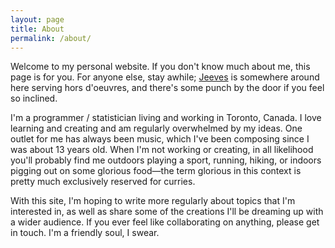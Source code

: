 ```yaml
---
layout: page
title: About
permalink: /about/
---
```


Welcome to my personal website.  If you don't know much about me, this page is for you.  For anyone else, stay awhile; [Jeeves](http://askjeeves.com) is somewhere around here serving hors d'oeuvres, and there's some punch by the door if you feel so inclined.

I'm a programmer / statistician living and working in Toronto, Canada.  I love learning and creating and am regularly overwhelmed by my ideas.  One outlet for me has always been music, which I've been composing since I was about 13 years old.  When I'm not working or creating, in all likelihood you'll probably find me outdoors playing a sport, running, hiking, or indoors pigging out on some glorious food—the term glorious in this context is pretty much exclusively reserved for curries.  

With this site, I'm hoping to write more regularly about topics that I'm interested in, as well as share some of the creations I'll be dreaming up with a wider audience.  If you ever feel like collaborating on anything, please get in touch.  I'm a friendly soul, I swear.